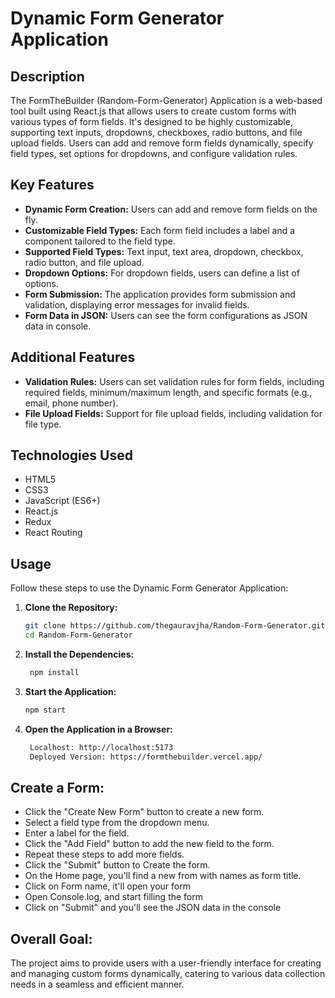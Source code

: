 # Dynamic Form Generator Application

## Description

The FormTheBuilder (Random-Form-Generator) Application is a web-based tool built using React.js that allows users to create custom forms with various types of form fields. It's designed to be highly customizable, supporting text inputs, dropdowns, checkboxes, radio buttons, and file upload fields. Users can add and remove form fields dynamically, specify field types, set options for dropdowns, and configure validation rules.

## Key Features

- **Dynamic Form Creation:** Users can add and remove form fields on the fly.
- **Customizable Field Types:** Each form field includes a label and a component tailored to the field type.
- **Supported Field Types:** Text input, text area, dropdown, checkbox, radio button, and file upload.
- **Dropdown Options:** For dropdown fields, users can define a list of options.
- **Form Submission:** The application provides form submission and validation, displaying error messages for invalid fields.
- **Form Data in JSON:** Users can see the form configurations as JSON data in console.

## Additional Features

- **Validation Rules:** Users can set validation rules for form fields, including required fields, minimum/maximum length, and specific formats (e.g., email, phone number).
- **File Upload Fields:** Support for file upload fields, including validation for file type.

## Technologies Used

- HTML5
- CSS3
- JavaScript (ES6+)
- React.js
- Redux
- React Routing

## Usage

Follow these steps to use the Dynamic Form Generator Application:

1. **Clone the Repository:**

   ```bash
   git clone https://github.com/thegauravjha/Random-Form-Generator.git
   cd Random-Form-Generator
   ```

2. **Install the Dependencies:**

   ```bash
    npm install
   ```

3. **Start the Application:**

   ```bash
   npm start
   ```

4. **Open the Application in a Browser:**

   ```bash
    Localhost: http://localhost:5173
    Deployed Version: https://formthebuilder.vercel.app/
   ```

## Create a Form:

- Click the "Create New Form" button to create a new form.
- Select a field type from the dropdown menu.
- Enter a label for the field.
- Click the "Add Field" button to add the new field to the form.
- Repeat these steps to add more fields.
- Click the "Submit" button to Create the form.
- On the Home page, you'll find a new from with names as form title.
- Click on Form name, it'll open your form
- Open Console.log, and start filling the form
- Click on "Submit" and you'll see the JSON data in the console

## Overall Goal:

The project aims to provide users with a user-friendly interface for creating and managing custom forms dynamically, catering to various data collection needs in a seamless and efficient manner.

